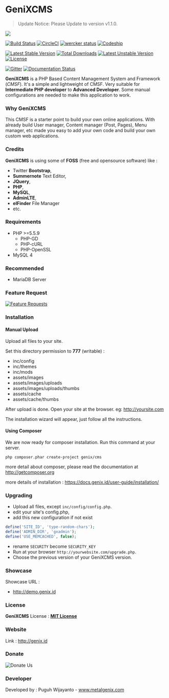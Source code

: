 # GeniXCMS
> Update Notice: Please Update to version v1.1.0.

![](https://scontent-sin6-1.xx.fbcdn.net/v/t1.0-9/16195650_667518436742758_1128161184265490528_n.png?oh=df09dadd56c1a329a177f19f591aed14&oe=59124708)

[![Build Status](https://travis-ci.org/semplon/GeniXCMS.svg?branch=master)](https://travis-ci.org/semplon/GeniXCMS)
[![CircleCI](https://circleci.com/gh/semplon/GeniXCMS.svg?style=shield&circle-token=c2ef105b7d61e90dadd066ad0e25e3f53d97c6c1)](https://circleci.com/gh/semplon/GeniXCMS)
[![wercker status](https://app.wercker.com/status/69ad23cfc66fab2f4155d69bf4d47d0d/s "wercker status")](https://app.wercker.com/project/bykey/69ad23cfc66fab2f4155d69bf4d47d0d)
[![Codeship](https://codeship.com/projects/64d60110-3e1c-0133-6054-5a0949beaeb8/status?branch=master)](https://codeship.com/projects/102695)

[![Latest Stable Version](https://poser.pugx.org/genix/cms/v/stable)](https://packagist.org/packages/genix/cms) [![Total Downloads](https://poser.pugx.org/genix/cms/downloads)](https://packagist.org/packages/genix/cms) [![Latest Unstable Version](https://poser.pugx.org/genix/cms/v/unstable)](https://packagist.org/packages/genix/cms) [![License](https://poser.pugx.org/genix/cms/license)](https://packagist.org/packages/genix/cms)

[![Gitter](https://badges.gitter.im/Join%20Chat.svg)](https://gitter.im/semplon/GeniXCMS?utm_source=badge&utm_medium=badge&utm_campaign=pr-badge&utm_content=badge)
[![Documentation Status](https://readthedocs.org/projects/genixcms/badge/?version=latest)](http://genixcms.readthedocs.org/en/latest/?badge=latest)


**GeniXCMS** is a PHP Based Content Management System and Framework (*CMSF*). It's a simple and lightweight of CMSF. Very suitable for **Intermediate PHP developer** to **Advanced Developer**. Some manual configurations are needed to make this application to work.

### Why GeniXCMS
This CMSF is a starter point to build your own online applications. With already build User manager, Content manager (Post, Pages), Menu manager, etc made you easy to add your own code and build your own custom web applications.

### Credits
**GeniXCMS** is using some of **FOSS** (free and opensource software) like :
- Twitter **Bootstrap**,
- **Summernote** Text Editor,
- **JQuery**,
- **PHP**,
- **MySQL**,
- **AdminLTE**,
- **elFinder** File Manager
- etc.

### Requirements
* PHP >=5.5.9
    - PHP-GD
    - PHP-cURL
    - PHP-OpenSSL
* MySQL 4

### Recommended
* MariaDB Server

### Feature Request

[![Feature Requests](http://feathub.com/semplon/GeniXCMS?format=svg)](http://feathub.com/semplon/GeniXCMS)

### Installation

#### Manual Upload

Upload all files to your site.

Set this directory permission to **777** (writable) :

- inc/config
- inc/themes
- inc/mods
- assets/images
- assets/images/uploads
- assets/images/uploads/thumbs
- assets/cache
- assets/cache/thumbs


After upload is done. Open your site at the browser. eg: http://yoursite.com

The installation wizard will appear, just follow all the instructions.

#### Using Composer

We are now ready for composer installation. Run this command at your server.

`php composer.phar create-project genix/cms`

more detail about composer, please read the documentation at http://getcomposer.org

more details of installation :
https://docs.genix.id/user-guide/installation/

### Upgrading

- Upload all files, except `inc/config/config.php`.
- edit your site's config.php, 
- add this new configuration if not exist
```php
define('SITE_ID', 'type-random-chars');
define('ADMIN_DIR', 'gxadmin');
define('USE_MEMCACHED', false);
```

- rename `SECURITY` become `SECURITY_KEY`
- Run at your browser `http://yourwebsite.com/upgrade.php`.
- Choose the previous version of your GeniXCMS version.

### Showcase
Showcase URL :
- http://demo.genix.id

### License
**GeniXCMS** License : [**MIT License**](LICENSE)

### Website
Link : http://genix.id

### Donate
![Donate Us](https://www.paypalobjects.com/en_US/i/btn/btn_donate_SM.gif)

### Developer
Developed by : Puguh Wijayanto - www.metalgenix.com
